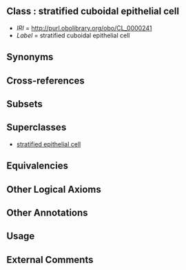 
## Class : stratified cuboidal epithelial cell

 * *IRI* = http://purl.obolibrary.org/obo/CL_0000241
 * *Label* = stratified cuboidal epithelial cell

## Synonyms


## Cross-references


## Subsets


## Superclasses

 * [stratified epithelial cell](../../CL/79/CL_0000079.md)

## Equivalencies


## Other Logical Axioms


## Other Annotations


## Usage


## External Comments

